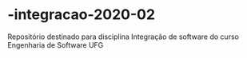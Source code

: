 # -integracao-2020-02
Repositório destinado para disciplina Integração de software do curso Engenharia de Software UFG
